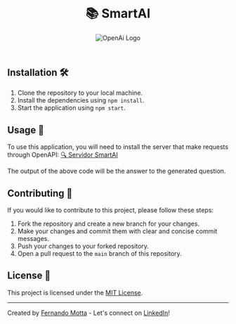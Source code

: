 <!DOCTYPE html>
<html lang="en">
<head>
  <meta charset="UTF-8">
</head>
<body>
  <header>
    <h1>📚 SmartAI</h1>
    <img src="https://blogs.swarthmore.edu/its/wp-content/uploads/2022/05/openai.jpg" alt="OpenAi Logo">
  </header>
  <main>
    <section>
      <h2>Installation 🛠️</h2>
      <ol>
        <li>Clone the repository to your local machine.</li>
        <li>Install the dependencies using <code>npm install</code>.</li>
        <li>Start the application using <code>npm start</code>.</li>
      </ol>
    </section>
    <section>
      <h2>Usage 🚀</h2>
  <p>To use this application, you will need to install the server that make requests through OpenAPI: <a href="https://github.com/FeMotta/server-smartai">🔍 Servidor SmartAI</a></p>
</code></pre>
</code></pre>
      <p>The output of the above code will be the answer to the generated question.</p>
    </section>
        <section>
      <h2>Contributing 🤝</h2>
      <p>If you would like to contribute to this project, please follow these steps:</p>
      <ol>
        <li>Fork the repository and create a new branch for your changes.</li>
        <li>Make your changes and commit them with clear and concise commit messages.</li>
        <li>Push your changes to your forked repository.</li>
        <li>Open a pull request to the <code>main</code> branch of this repository.</li>
      </ol>
    </section>
    <section>
      <h2>License 📝</h2>
      <p>This project is licensed under the <a href="./LICENSE">MIT License</a>.</p>
    </section>
  </main>
  <hr>
  <footer>
    Created by <a href="https://github.com/FeMotta">Fernando Motta</a> - Let's connect on <a href="https://www.linkedin.com/in/fernando-motta-dev/">LinkedIn</a>!
  </footer>
</body>
</html>
